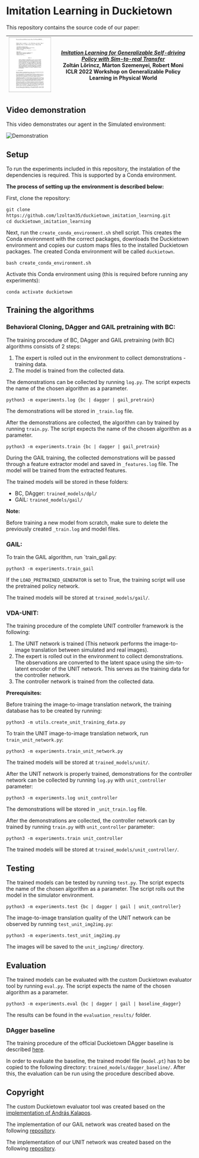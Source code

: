 # Imitation Learning in Duckietown

This repository contains the source code of our paper:

| <a href="https://openreview.net/forum?id=rE3OCN6Vk-c"><img src="media/paper_preview_image.jpg" width="200"/></a> | [*Imitation Learning for Generalizable Self-driving Policy with Sim-to-real Transfer*](https://openreview.net/forum?id=rE3OCN6Vk-c) <br/>Zoltán Lőrincz, Márton Szemenyei, Robert Moni <br/>ICLR 2022 Workshop on Generalizable Policy Learning in Physical World|
| ------ | ------ |


## Video demonstration
This video demonstrates our agent in the Simulated environment:

![Demonstration](media/imitation_learning.gif)  

## Setup

To run the experiments included in this repository, the instalation of the dependencies is required. 
This is supported by a Conda environment. 

**The process of setting up the environment is described below:**

First, clone the repository:
```
git clone https://github.com/lzoltan35/duckietown_imitation_learning.git
cd duckietown_imitation_learning
```

Next, run the `create_conda_environment.sh` shell script. This creates the Conda environment with the correct packages, downloads the Duckietown environment and copies our custom maps files to the installed Duckietown packages. The created Conda environment will be called `duckietown`.

```
bash create_conda_environment.sh
```

Activate this Conda environment using (this is required before running any experiments):
```
conda activate duckietown
```

## Training the algorithms

### **Behavioral Cloning, DAgger and GAIL pretraining with BC:**

The training procedure of BC, DAgger and GAIL pretraining (with BC) algorithms consists of 2 steps:
1. The expert is rolled out in the environment to collect demonstrations - training data.
2. The model is trained from the collected data.

The demonstrations can be collected by running `log.py`. 
The script expects the name of the chosen algorithm as a parameter.

```
python3 -m experiments.log {bc | dagger | gail_pretrain}
```
The demonstrations will be stored in `_train.log` file.


After the demonstrations are collected, the algorithm can by trained by running `train.py`. 
The script expects the name of the chosen algorithm as a parameter.

```
python3 -m experiments.train {bc | dagger | gail_pretrain}
```
During the GAIL training, the collected demonstrations will be passed through a feature extractor model and saved in `_features.log` file.
The model will be trained from the extracted features.

The trained models will be stored in these folders:
- BC, DAgger: `trained_models/dpl/`
- GAIL: `trained_models/gail/`


**Note:** 

Before training a new model from scratch, make sure to delete the previously created `_train.log` and model files.
<br>

### **GAIL:**

To train the GAIL algorithm, run `train_gail.py:
```
python3 -m experiments.train_gail
```
If the `LOAD_PRETRAINED_GENERATOR` is set to True, the training script will use the pretrained policy network.

The trained models will be stored at `trained_models/gail/`.
<br>

### **VDA-UNIT:**

The training procedure of the complete UNIT controller framework is the following:

1. The UNIT network is trained (This network performs the image-to-image translation between simulated and real images).
2. The expert is rolled out in the environment to collect demonstrations. The observations are converted to the latent space using the sim-to-latent encoder of the UNIT network. This serves as the training data for the controller network.
3. The controller network is trained from the collected data.

**Prerequisites:**

Before training the image-to-image translation network, the training database has to be created by running:
```
python3 -m utils.create_unit_training_data.py
```

To train the UNIT image-to-image translation network, run `train_unit_network.py`:
```
python3 -m experiments.train_unit_network.py
```

The trained models will be stored at `trained_models/unit/`.

After the UNIT network is properly trained, demonstrations for the controller network can be collected by running `log.py` with `unit_controller` parameter:
```
python3 -m experiments.log unit_controller
```

The demonstrations will be stored in `_unit_train.log` file.

After the demonstrations are collected, the controller network can by trained by running `train.py` with `unit_controller` parameter:

```
python3 -m experiments.train unit_controller
```
The trained models will be stored at `trained_models/unit_controller/`.

## Testing

The trained models can be tested by running `test.py`. The script expects the name of the chosen algorithm as a parameter.
The script rolls out the model in the simulator environment.

```
python3 -m experiments.test {bc | dagger | gail | unit_controller}
```

The image-to-image translation quality of the UNIT network can be observed by running `test_unit_img2img.py`:
```
python3 -m experiments.test_unit_img2img.py
```
The images will be saved to the `unit_img2img/` directory.

## Evaluation

The trained models can be evaluated with the custom Duckietown evaluator tool by running `eval.py`.
The script expects the name of the chosen algorithm as a parameter.

```
python3 -m experiments.eval {bc | dagger | gail | baseline_dagger}
```
The results can be found in the `evaluation_results/` folder.

### DAgger baseline

The training procedure of the official Duckietown DAgger baseline is described <a href="https://github.com/duckietown/gym-duckietown/tree/daffy/learning/imitation/iil-dagger">here</a>.

	
In order to evaluate the baseline, the trained model file (`model.pt`) has to be copied to the following directory: `trained_models/dagger_baseline/`.
After this, the evaluation can be run using the procedure described above.


## Copyright
The custom Duckietown evaluator tool was created based on the <a href="https://github.com/kaland313/Duckietown-RL/blob/master/duckietown_utils/duckietown_world_evaluator.py">implementation of András Kalapos</a>.

The implementation of our GAIL network was created based on the following <a href="https://github.com/Khrylx/PyTorch-RL">repository</a>.

The implementation of our UNIT network was created based on the following <a href="https://github.com/eriklindernoren/PyTorch-GAN#unit">repository</a>.
